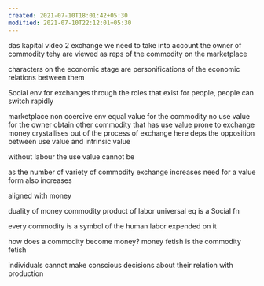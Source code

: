 ```yaml
---
created: 2021-07-10T18:01:42+05:30
modified: 2021-07-10T22:12:01+05:30
---
```


das kapital video 2
exchange
we need to take into account the owner of commodity tehy are viewed as reps of the commodity on the marketplace

characters on the economic stage are personifications of the economic relations between them

Social env for exchanges through the roles that exist for people, people can switch rapidly

marketplace non coercive env
equal value for the commodity
no use value for the owner
obtain other commodity that has use value
prone to exchange
money crystallises out of the process of exchange here 
deps the opposition between use value and intrinsic value

without labour the use value cannot be

as the number of variety of commodity exchange increases need for a value form also increases

aligned with money

duality of money
commodity
product of labor
universal eq is a Social fn

every commodity is a symbol of the human labor expended on it

how does a commodity become money? 
money fetish is the commodity fetish

individuals cannot make conscious decisions about their relation with production
